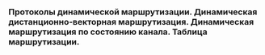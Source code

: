 ### Протоколы динамической маршрутизации. Динамическая дистанционно-векторная маршрутизация. Динамическая маршрутизация по состоянию канала. Таблица маршрутизации.